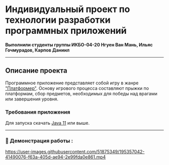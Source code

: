 # Индивидуальный проект по технологии разработки программных приложений
**Выполнили студенты группы ИКБО-04-20 Нгуен Ван Мань, Ильяс Гочмурадов, Карпов Даниил**
____
## Описание проекта
Программное приложение представляет собой игру в жанре ["Платформер"](https://ru.wikipedia.org/wiki/Платформер). Основу игрового процесса составляют прыжки по платформам, сбор предметов, необходимых для победы над врагами или завершения уровня.
### Требования приложения
Для запуска скачать [Java 11](https://bell-sw.com/pages/downloads/) или выше.
____

### :briefcase: Демонстрация работы :

https://user-images.githubusercontent.com/51875349/195357042-41490076-f63a-405d-ae94-2e99fda0e861.mp4
